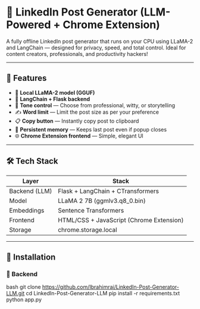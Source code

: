 # 🚀 LinkedIn Post Generator (LLM-Powered + Chrome Extension)

A fully offline LinkedIn post generator that runs on your CPU using LLaMA-2 and LangChain — designed for privacy, speed, and total control. Ideal for content creators, professionals, and productivity hackers!

---

## 🌟 Features

- 🧠 **Local LLaMA-2 model (GGUF)**
- 🔗 **LangChain + Flask backend**
- 💬 **Tone control** — Choose from professional, witty, or storytelling
- ✍️ **Word limit** — Limit the post size as per your preference
- 📋 **Copy button** — Instantly copy post to clipboard
- 💾 **Persistent memory** — Keeps last post even if popup closes
- 🌐 **Chrome Extension frontend** — Simple, elegant UI

---

## 🛠️ Tech Stack

| Layer           | Stack                                   |
|----------------|------------------------------------------|
| Backend (LLM)   | Flask + LangChain + CTransformers       |
| Model           | LLaMA 2 7B (ggmlv3.q8_0.bin)            | You can use any other Faster LLM like mistral etc  
| Embeddings      | Sentence Transformers                   |
| Frontend        | HTML/CSS + JavaScript (Chrome Extension)|
| Storage         | chrome.storage.local                    |

---

## 🔧 Installation

### 🔹 Backend

bash
git clone https://github.com/Ibrahimrai/LinkedIn-Post-Generator-LLM.git
cd LinkedIn-Post-Generator-LLM
pip install -r requirements.txt
python app.py
